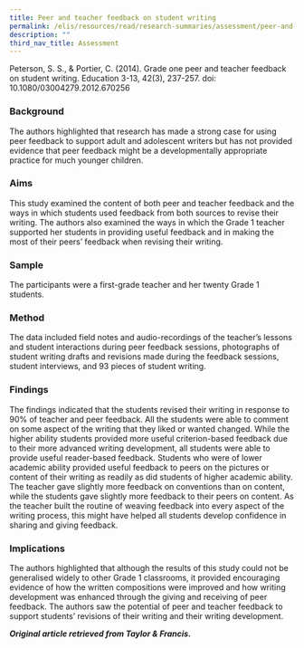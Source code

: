 ```yaml
---
title: Peer and teacher feedback on student writing
permalink: /elis/resources/read/research-summaries/assessment/peer-and-teacher-feedback-on-student-writing/
description: ""
third_nav_title: Assessment
---
```

Peterson, S. S., & Portier, C. (2014). Grade one peer and teacher feedback on student writing. Education 3-13, 42(3), 237-257. doi: 10.1080/03004279.2012.670256

### Background

The authors highlighted that research has made a strong case for using peer feedback to support adult and adolescent writers but has not provided evidence that peer feedback might be a developmentally appropriate practice for much younger children.

### Aims

This study examined the content of both peer and teacher feedback and the ways in which students used feedback from both sources to revise their writing. The authors also examined the ways in which the Grade 1 teacher supported her students in providing useful feedback and in making the most of their peers’ feedback when revising their writing.

### Sample

The participants were a first-grade teacher and her twenty Grade 1 students.

### Method

The data included field notes and audio-recordings of the teacher’s lessons and student interactions during peer feedback sessions, photographs of student writing drafts and revisions made during the feedback sessions, student interviews, and 93 pieces of student writing.

### Findings

The findings indicated that the students revised their writing in response to 90% of teacher and peer feedback. All the students were able to comment on some aspect of the writing that they liked or wanted changed. While the higher ability students provided more useful criterion-based feedback due to their more advanced writing development, all students were able to provide useful reader-based feedback. Students who were of lower academic ability provided useful feedback to peers on the pictures or content of their writing as readily as did students of higher academic ability. The teacher gave slightly more feedback on conventions than on content, while the students gave slightly more feedback to their peers on content. As the teacher built the routine of weaving feedback into every aspect of the writing process, this might have helped all students develop confidence in sharing and giving feedback.

### Implications

The authors highlighted that although the results of this study could not be generalised widely to other Grade 1 classrooms, it provided encouraging evidence of how the written compositions were improved and how writing development was enhanced through the giving and receiving of peer feedback. The authors saw the potential of peer and teacher feedback to support students’ revisions of their writing and their writing development.


_**Original article retrieved from Taylor & Francis.**_  

